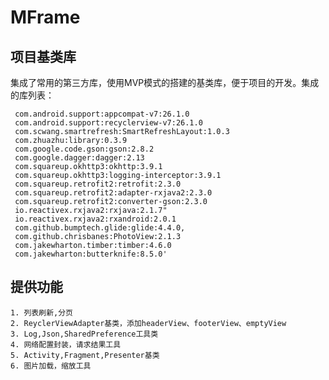 # MFrame

## 项目基类库

 集成了常用的第三方库，使用MVP模式的搭建的基类库，便于项目的开发。集成的库列表：

     com.android.support:appcompat-v7:26.1.0
     com.android.support:recyclerview-v7:26.1.0
     com.scwang.smartrefresh:SmartRefreshLayout:1.0.3
     com.zhuazhu:library:0.3.9
     com.google.code.gson:gson:2.8.2
     com.google.dagger:dagger:2.13
     com.squareup.okhttp3:okhttp:3.9.1
     com.squareup.okhttp3:logging-interceptor:3.9.1
     com.squareup.retrofit2:retrofit:2.3.0
     com.squareup.retrofit2:adapter-rxjava2:2.3.0
     com.squareup.retrofit2:converter-gson:2.3.0
     io.reactivex.rxjava2:rxjava:2.1.7"
     io.reactivex.rxjava2:rxandroid:2.0.1
     com.github.bumptech.glide:glide:4.4.0,
     com.github.chrisbanes:PhotoView:2.1.3
     com.jakewharton.timber:timber:4.6.0
     com.jakewharton:butterknife:8.5.0'

## 提供功能

    1. 列表刷新,分页
    2. ReyclerViewAdapter基类，添加headerView、footerView、emptyView
    3. Log,Json,SharedPreference工具类
    4. 网络配置封装，请求结果工具
    5. Activity,Fragment,Presenter基类
    6. 图片加载，缩放工具